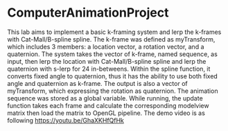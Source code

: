 # ComputerAnimationProject
This lab aims to implement a basic k-framing system and lerp the k-frames with Cat-Mall/B-spline spline. The k-frame was defined as myTransform, which includes 3 members: a location vector, a rotation vector, and a quaternion. The system takes the vector of k-frame, named sequence, as input, then lerp the location with Cat-Mall/B-spline spline and lerp the quaternion with s-lerp for 24 in-betweens. Within the spline function, it converts fixed angle to quaternion, thus it has the ability to use both fixed angle and quaternion as k-frame. The output is also a vector of myTransform, which expressing the rotation as quaternion. The animation sequence was stored as a global variable. While running, the update function takes each frame and calculate the corresponding modelview matrix then load the matrix to OpenGL pipeline. 
The demo video is as following
https://youtu.be/GhaXKHfQfHk

